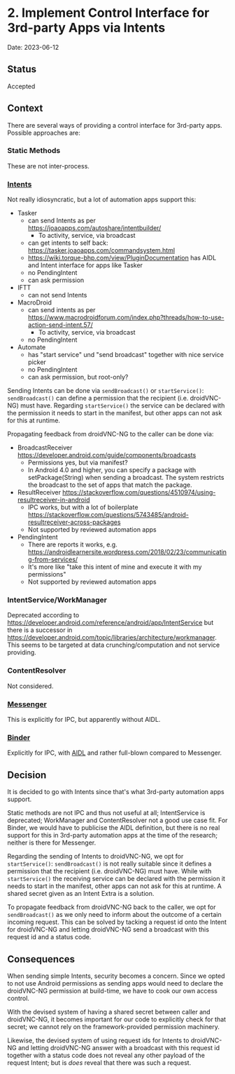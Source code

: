 # 2. Implement Control Interface for 3rd-party Apps via Intents

Date: 2023-06-12

## Status

Accepted

## Context

There are several ways of providing a control interface for 3rd-party apps. Possible approaches are:

### Static Methods

These are not inter-process.

### [Intents](https://developer.android.com/reference/android/content/Intent)

Not really idiosyncratic, but a lot of automation apps support this:

* Tasker
    * can send Intents as per https://joaoapps.com/autoshare/intentbuilder/
       * To activity, service, via broadcast 
    * can get intents to self back: https://tasker.joaoapps.com/commandsystem.html
    * https://wiki.torque-bhp.com/view/PluginDocumentation has AIDL and Intent interface for apps
      like Tasker
    * no PendingIntent
    * can ask permission
* IFTT
    * can not send Intents
* MacroDroid
    * can send intents as per https://www.macrodroidforum.com/index.php?threads/how-to-use-action-send-intent.57/
        * To activity, service, via broadcast
    * no PendingIntent
* Automate
    * has "start service" und "send broadcast" together with nice service picker
    * no PendingIntent
    * can ask permission, but root-only?

Sending Intents can be done via `sendBroadcast()` or `startService()`: `sendBroadcast()` can define
a permission that the recipient (i.e. droidVNC-NG) must have. Regarding `startService()` the service
can be declared with the permission it needs to start in the manifest, but other apps can not ask
for this at runtime.

Propagating feedback from droidVNC-NG to the caller can be done via:
- BroadcastReceiver https://developer.android.com/guide/components/broadcasts
    - Permissions yes, but via manifest?
    - In Android 4.0 and higher, you can specify a package with setPackage(String) when sending a
      broadcast. The system restricts the broadcast to the set of apps that match the package.
- ResultReceiver https://stackoverflow.com/questions/4510974/using-resultreceiver-in-android
    - IPC works, but with a lot of boilerplate https://stackoverflow.com/questions/5743485/android-resultreceiver-across-packages
    - Not supported by reviewed automation apps
- PendingIntent
    - There are reports it works, e.g. https://androidlearnersite.wordpress.com/2018/02/23/communicating-from-services/
    - It's more like "take this intent of mine and execute it with my permissions"
    - Not supported by reviewed automation apps

### IntentService/WorkManager

Deprecated according to https://developer.android.com/reference/android/app/IntentService but there
is a successor in https://developer.android.com/topic/libraries/architecture/workmanager. This seems
to be targeted at data crunching/computation and not service providing.

### ContentResolver

Not considered.

### [Messenger](https://developer.android.com/reference/android/os/Messenger)

This is explicitly for IPC, but apparently without AIDL.

### [Binder](https://developer.android.com/reference/android/os/Binder)

Explicitly for IPC, with [AIDL](https://developer.android.com/guide/components/aidl) and rather
full-blown compared to Messenger.


## Decision

It is decided to go with Intents since that's what 3rd-party automation apps support.

Static methods are not IPC and thus not useful at all; IntentService is deprecated; WorkManager and 
ContentResolver not a good use case fit. For Binder, we would have to publicise the AIDL definition,
but there is no real support for this in 3rd-party automation apps at the time of the research;
neither is there for Messenger.

Regarding the sending of Intents to droidVNC-NG, we opt for `startService()`: `sendBroadcast()` is
not really suitable since it defines a permission that the recipient (i.e. droidVNC-NG) must have.
While with `startService()` the receiving service can be declared with the permission it needs to
start in the manifest, other apps can not ask for this at runtime. A shared secret given as an
Intent Extra is a solution.

To propagate feedback from droidVNC-NG back to the caller, we opt for `sendBroadcast()` as we only
need to inform about the outcome of a certain incoming request. This can be solved by tacking a
request id onto the Intent for droidVNC-NG and letting droidVNC-NG send a broadcast with this
request id and a status code.

## Consequences

When sending simple Intents, security becomes a concern. Since we opted to not use Android
permissions as sending apps would need to declare the droidVNC-NG permission at build-time, we have
to cook our own access control.

With the devised system of having a shared secret between caller and droidVNC-NG, it becomes
important for our code to explicitly check for that secret; we cannot rely on the framework-provided
permission machinery.

Likewise, the devised system of using request ids for Intents to droidVNC-NG and letting droidVNC-NG
answer with a broadcast with this request id together with a status code does not reveal any other
payload of the request Intent; but is _does_ reveal that there was such a request.
